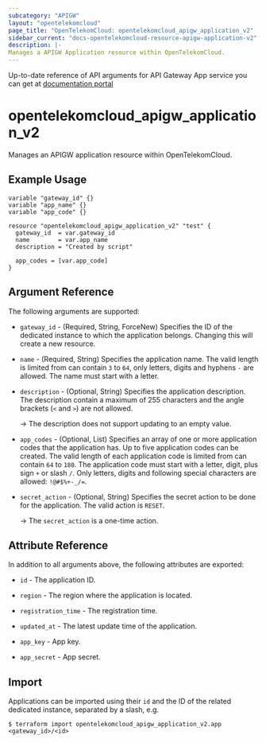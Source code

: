 ```yaml
---
subcategory: "APIGW"
layout: "opentelekomcloud"
page_title: "OpenTelekomCloud: opentelekomcloud_apigw_application_v2"
sidebar_current: "docs-opentelekomcloud-resource-apigw-application-v2"
description: |-
Manages a APIGW Application resource within OpenTelekomCloud.
---
```


Up-to-date reference of API arguments for API Gateway App service you can get at
[documentation portal](https://docs.otc.t-systems.com/api-gateway/api-ref/dedicated_gateway_apis_v2/credential_management/index.html)

# opentelekomcloud_apigw_application_v2

Manages an APIGW application resource within OpenTelekomCloud.

## Example Usage

```hcl
variable "gateway_id" {}
variable "app_name" {}
variable "app_code" {}

resource "opentelekomcloud_apigw_application_v2" "test" {
  gateway_id  = var.gateway_id
  name        = var.app_name
  description = "Created by script"

  app_codes = [var.app_code]
}
```

## Argument Reference

The following arguments are supported:

* `gateway_id` - (Required, String, ForceNew) Specifies the ID of the dedicated instance to which the application
  belongs.
  Changing this will create a new resource.

* `name` - (Required, String) Specifies the application name.
  The valid length is limited from can contain `3` to `64`, only letters, digits and hyphens `-` are allowed.
  The name must start with a letter.

* `description` - (Optional, String) Specifies the application description.
  The description contain a maximum of 255 characters and the angle brackets (`<` and `>`) are not allowed.

  -> The description does not support updating to an empty value.

* `app_codes` - (Optional, List) Specifies an array of one or more application codes that the application has.
  Up to five application codes can be created.
  The valid length of each application code is limited from can contain `64` to `180`.
  The application code must start with a letter, digit, plus sign `+` or slash `/`.
  Only letters, digits and following special characters are allowed: `!@#$%+-_/=`.

* `secret_action` - (Optional, String) Specifies the secret action to be done for the application.
  The valid action is `RESET`.

  -> The `secret_action` is a one-time action.

## Attribute Reference

In addition to all arguments above, the following attributes are exported:

* `id` - The application ID.

* `region` - The region where the application is located.

* `registration_time` - The registration time.

* `updated_at` - The latest update time of the application.

* `app_key` - App key.

* `app_secret` - App secret.

## Import

Applications can be imported using their `id` and the ID of the related dedicated instance, separated by a slash, e.g.

```shell
$ terraform import opentelekomcloud_apigw_application_v2.app <gateway_id>/<id>
```
